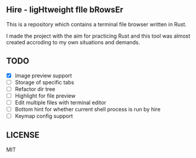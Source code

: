 ## Hire - ligHtweight fIle bRowsEr

This is a repository which contains a terminal file browser written in Rust.

I made the project with the aim for practicing Rust and this tool was almost created accroding to my own situations and demands.

## TODO

- [x] Image preview support
- [ ] Storage of specific tabs
- [ ] Refactor dir tree
- [ ] Highlight for file preview
- [ ] Edit multiple files with terminal editor
- [ ] Bottom hint for whether current shell process is run by hire
- [ ] Keymap config support

## LICENSE
MIT
